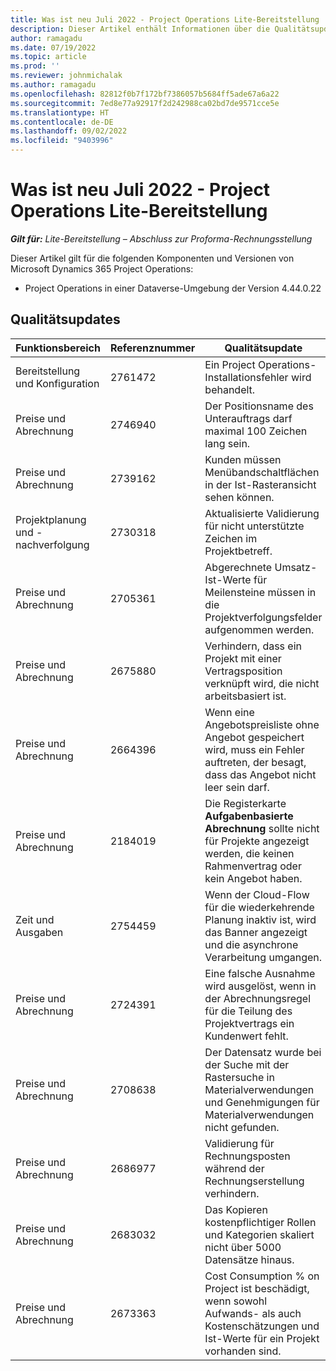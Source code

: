 ```yaml
---
title: Was ist neu Juli 2022 - Project Operations Lite-Bereitstellung
description: Dieser Artikel enthält Informationen über die Qualitätsupdates, die in der Lite-Bereitstellung von Microsoft Dynamics 365 Project Operations im Juli 2022 verfügbar sind.
author: ramagadu
ms.date: 07/19/2022
ms.topic: article
ms.prod: ''
ms.reviewer: johnmichalak
ms.author: ramagadu
ms.openlocfilehash: 82812f0b7f172bf7386057b5684ff5ade67a6a22
ms.sourcegitcommit: 7ed8e77a92917f2d242988ca02bd7de9571cce5e
ms.translationtype: HT
ms.contentlocale: de-DE
ms.lasthandoff: 09/02/2022
ms.locfileid: "9403996"
---
```

# <a name="whats-new-july-2022---project-operations-lite-deployment"></a>Was ist neu Juli 2022 - Project Operations Lite-Bereitstellung

_**Gilt für:** Lite-Bereitstellung – Abschluss zur Proforma-Rechnungsstellung_

Dieser Artikel gilt für die folgenden Komponenten und Versionen von Microsoft Dynamics 365 Project Operations:

- Project Operations in einer Dataverse-Umgebung der Version 4.44.0.22

## <a name="quality-updates"></a>Qualitätsupdates

| Funktionsbereich | Referenznummer | Qualitätsupdate |
| --- | --- | --- |
| Bereitstellung und Konfiguration | 2761472 | Ein Project Operations-Installationsfehler wird behandelt. |
| Preise und Abrechnung | 2746940 | Der Positionsname des Unterauftrags darf maximal 100 Zeichen lang sein. |
| Preise und Abrechnung | 2739162 | Kunden müssen Menübandschaltflächen in der Ist-Rasteransicht sehen können. |
| Projektplanung und -nachverfolgung | 2730318 | Aktualisierte Validierung für nicht unterstützte Zeichen im Projektbetreff. |
| Preise und Abrechnung | 2705361 | Abgerechnete Umsatz-Ist-Werte für Meilensteine müssen in die Projektverfolgungsfelder aufgenommen werden. |
| Preise und Abrechnung | 2675880 | Verhindern, dass ein Projekt mit einer Vertragsposition verknüpft wird, die nicht arbeitsbasiert ist. |
| Preise und Abrechnung | 2664396 | Wenn eine Angebotspreisliste ohne Angebot gespeichert wird, muss ein Fehler auftreten, der besagt, dass das Angebot nicht leer sein darf. |
| Preise und Abrechnung | 2184019 | Die Registerkarte **Aufgabenbasierte Abrechnung** sollte nicht für Projekte angezeigt werden, die keinen Rahmenvertrag oder kein Angebot haben. |
| Zeit und Ausgaben | 2754459 | Wenn der Cloud-Flow für die wiederkehrende Planung inaktiv ist, wird das Banner angezeigt und die asynchrone Verarbeitung umgangen. |
| Preise und Abrechnung | 2724391 | Eine falsche Ausnahme wird ausgelöst, wenn in der Abrechnungsregel für die Teilung des Projektvertrags ein Kundenwert fehlt. |
| Preise und Abrechnung | 2708638 | Der Datensatz wurde bei der Suche mit der Rastersuche in Materialverwendungen und Genehmigungen für Materialverwendungen nicht gefunden.|
| Preise und Abrechnung | 2686977 | Validierung für Rechnungsposten während der Rechnungserstellung verhindern. |
| Preise und Abrechnung | 2683032 | Das Kopieren kostenpflichtiger Rollen und Kategorien skaliert nicht über 5000 Datensätze hinaus.|
| Preise und Abrechnung | 2673363 | Cost Consumption % on Project ist beschädigt, wenn sowohl Aufwands- als auch Kostenschätzungen und Ist-Werte für ein Projekt vorhanden sind. |

